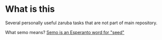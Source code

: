 # What is this

Several personally useful zaruba tasks that are not part of main repository.

What semo means? [Semo is an Esperanto word for "seed"](https://translate.google.com/?sl=auto&tl=eo&text=seed&op=translate)